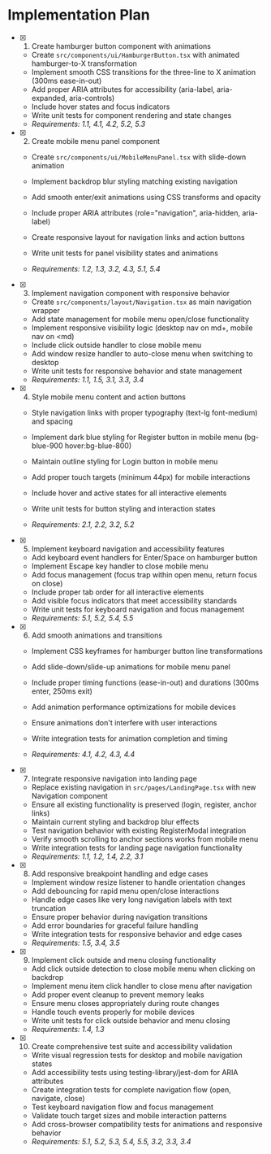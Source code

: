 # Implementation Plan

- [x] 1. Create hamburger button component with animations


  - Create `src/components/ui/HamburgerButton.tsx` with animated hamburger-to-X transformation
  - Implement smooth CSS transitions for the three-line to X animation (300ms ease-in-out)
  - Add proper ARIA attributes for accessibility (aria-label, aria-expanded, aria-controls)
  - Include hover states and focus indicators
  - Write unit tests for component rendering and state changes
  - _Requirements: 1.1, 4.1, 4.2, 5.2, 5.3_



- [x] 2. Create mobile menu panel component

  - Create `src/components/ui/MobileMenuPanel.tsx` with slide-down animation
  - Implement backdrop blur styling matching existing navigation
  - Add smooth enter/exit animations using CSS transforms and opacity
  - Include proper ARIA attributes (role="navigation", aria-hidden, aria-label)
  - Create responsive layout for navigation links and action buttons


  - Write unit tests for panel visibility states and animations
  - _Requirements: 1.2, 1.3, 3.2, 4.3, 5.1, 5.4_

- [x] 3. Implement navigation component with responsive behavior

  - Create `src/components/layout/Navigation.tsx` as main navigation wrapper
  - Add state management for mobile menu open/close functionality
  - Implement responsive visibility logic (desktop nav on md+, mobile nav on <md)
  - Include click outside handler to close mobile menu
  - Add window resize handler to auto-close menu when switching to desktop
  - Write unit tests for responsive behavior and state management
  - _Requirements: 1.1, 1.5, 3.1, 3.3, 3.4_

- [x] 4. Style mobile menu content and action buttons

  - Style navigation links with proper typography (text-lg font-medium) and spacing
  - Implement dark blue styling for Register button in mobile menu (bg-blue-900 hover:bg-blue-800)
  - Maintain outline styling for Login button in mobile menu


  - Add proper touch targets (minimum 44px) for mobile interactions
  - Include hover and active states for all interactive elements
  - Write unit tests for button styling and interaction states
  - _Requirements: 2.1, 2.2, 3.2, 5.2_

- [x] 5. Implement keyboard navigation and accessibility features

  - Add keyboard event handlers for Enter/Space on hamburger button
  - Implement Escape key handler to close mobile menu
  - Add focus management (focus trap within open menu, return focus on close)
  - Include proper tab order for all interactive elements
  - Add visible focus indicators that meet accessibility standards
  - Write unit tests for keyboard navigation and focus management
  - _Requirements: 5.1, 5.2, 5.4, 5.5_

- [x] 6. Add smooth animations and transitions

  - Implement CSS keyframes for hamburger button line transformations
  - Add slide-down/slide-up animations for mobile menu panel
  - Include proper timing functions (ease-in-out) and durations (300ms enter, 250ms exit)


  - Add animation performance optimizations for mobile devices
  - Ensure animations don't interfere with user interactions
  - Write integration tests for animation completion and timing
  - _Requirements: 4.1, 4.2, 4.3, 4.4_


- [x] 7. Integrate responsive navigation into landing page

  - Replace existing navigation in `src/pages/LandingPage.tsx` with new Navigation component
  - Ensure all existing functionality is preserved (login, register, anchor links)
  - Maintain current styling and backdrop blur effects
  - Test navigation behavior with existing RegisterModal integration
  - Verify smooth scrolling to anchor sections works from mobile menu
  - Write integration tests for landing page navigation functionality
  - _Requirements: 1.1, 1.2, 1.4, 2.2, 3.1_



- [x] 8. Add responsive breakpoint handling and edge cases

  - Implement window resize listener to handle orientation changes
  - Add debouncing for rapid menu open/close interactions
  - Handle edge cases like very long navigation labels with text truncation
  - Ensure proper behavior during navigation transitions
  - Add error boundaries for graceful failure handling
  - Write integration tests for responsive behavior and edge cases
  - _Requirements: 1.5, 3.4, 3.5_

- [x] 9. Implement click outside and menu closing functionality


  - Add click outside detection to close mobile menu when clicking on backdrop
  - Implement menu item click handler to close menu after navigation
  - Add proper event cleanup to prevent memory leaks
  - Ensure menu closes appropriately during route changes
  - Handle touch events properly for mobile devices
  - Write unit tests for click outside behavior and menu closing
  - _Requirements: 1.4, 1.3_

- [x] 10. Create comprehensive test suite and accessibility validation


  - Write visual regression tests for desktop and mobile navigation states
  - Add accessibility tests using testing-library/jest-dom for ARIA attributes
  - Create integration tests for complete navigation flow (open, navigate, close)
  - Test keyboard navigation flow and focus management
  - Validate touch target sizes and mobile interaction patterns
  - Add cross-browser compatibility tests for animations and responsive behavior
  - _Requirements: 5.1, 5.2, 5.3, 5.4, 5.5, 3.2, 3.3, 3.4_